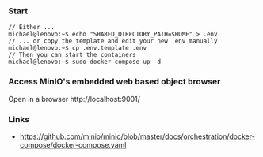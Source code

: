 ### Start
```console
// Either ...
michael@lenovo:~$ echo "SHARED_DIRECTORY_PATH=$HOME" > .env
// ... or copy the template and edit your new .env manually
michael@lenovo:~$ cp .env.template .env
// Then you can start the containers
michael@lenovo:~$ sudo docker-compose up -d
```

### Access MinIO's embedded web based object browser
Open in a browser http://localhost:9001/

### Links
- https://github.com/minio/minio/blob/master/docs/orchestration/docker-compose/docker-compose.yaml
